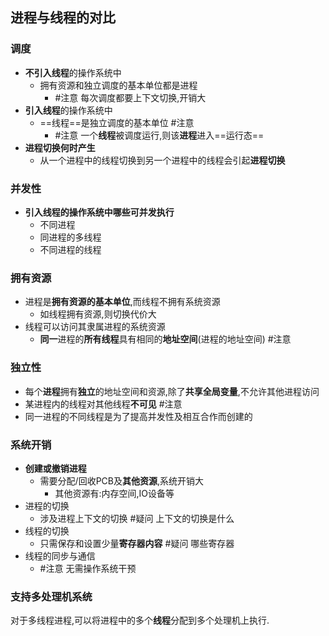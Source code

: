 ## 进程与线程的对比
### 调度
- **不引入线程**的操作系统中  
	- 拥有资源和独立调度的基本单位都是进程
		- #注意 每次调度都要上下文切换,开销大
- **引入线程**的操作系统中
	- ==线程==是独立调度的基本单位 #注意 
		- #注意 一个**线程**被调度运行,则该**进程**进入==运行态==
- **进程切换何时产生**
	- 从一个进程中的线程切换到另一个进程中的线程会引起**进程切换**

### 并发性
- **引入线程的操作系统中哪些可并发执行**
	- 不同进程
	- 同进程的多线程
	- 不同进程的线程

### 拥有资源
- 进程是**拥有资源的基本单位**,而线程不拥有系统资源
	- 如线程拥有资源,则切换代价大
- 线程可以访问其隶属进程的系统资源
	- **同一**进程的**所有线程**具有相同的**地址空间**(进程的地址空间) #注意
### 独立性
- 每个**进程**拥有**独立**的地址空间和资源,除了**共享全局变量**,不允许其他进程访问
- 某进程内的线程对其他线程**不可见** #注意
- 同一进程的不同线程是为了提高并发性及相互合作而创建的

### 系统开销
- **创建或撤销进程**
	- 需要分配/回收PCB及**其他资源**,系统开销大
		- 其他资源有:内存空间,IO设备等
- 进程的切换
	- 涉及进程上下文的切换 #疑问 上下文的切换是什么
- 线程的切换
	- 只需保存和设置少量**寄存器内容** #疑问 哪些寄存器
- 线程的同步与通信
	- #注意 无需操作系统干预

### 支持多处理机系统
对于多线程进程,可以将进程中的多个**线程**分配到多个处理机上执行.